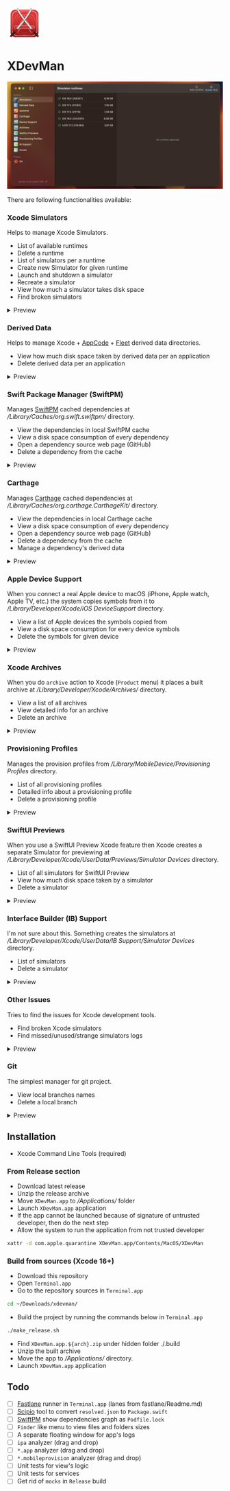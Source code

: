 <br/>
<p align="left"><img src="XDevMan/Resources/Assets.xcassets/AppIcon.appiconset/Icon-512x512-@2x.png" width="16%"/></p>

# XDevMan

<p align="center"><img src="Ads/Main.png"/></p>

There are following functionalities available:

### Xcode Simulators

Helps to manage Xcode Simulators.

- List of available runtimes
- Delete a runtime
- List of simulators per a runtime
- Create new Simulator for given runtime
- Launch and shutdown a simulator
- Recreate a simulator
- View how much a simulator takes disk space
- Find broken simulators

<details>
  <summary>Preview</summary>
  <p align="center"><img src="Ads/Simulators.png"/></p>
</details>

### Derived Data

Helps to manage Xcode + [AppCode](https://www.jetbrains.com/objc/) + [Fleet](https://www.jetbrains.com/fleet/) derived data directories.

- View how much disk space taken by derived data per an application
- Delete derived data per an application

<details>
  <summary>Preview</summary>
  <p align="center"><img src="Ads/DerivedData.png"/></p>
</details>

### Swift Package Manager (SwiftPM)

Manages [SwiftPM](https://www.swift.org/documentation/package-manager/) cached dependencies at */Library/Caches/org.swift.swiftpm/* directory.

- View the dependencies in local SwiftPM cache
- View a disk space consumption of every dependency
- Open a dependency source web page (GitHub)
- Delete a dependency from the cache

<details>
  <summary>Preview</summary>
  <p align="center"><img src="Ads/SwiftPM.png"/></p>
</details>

### Carthage

Manages [Carthage](https://github.com/Carthage/Carthage) cached dependencies at */Library/Caches/org.carthage.CarthageKit/* directory.

- View the dependencies in local Carthage cache
- View a disk space consumption of every dependency
- Open a dependency source web page (GitHub)
- Delete a dependency from the cache
- Manage a dependency's derived data

<details>
  <summary>Preview</summary>
  <p align="center"><img src="Ads/Carthage.png"/></p>
</details>

### Apple Device Support

When you connect a real Apple device to macOS (iPhone, Apple watch, Apple TV, etc.) the system copies symbols from it to */Library/Developer/Xcode/iOS DeviceSupport* directory.

- View a list of Apple devices the symbols copied from
- View a disk space consumption for every device symbols
- Delete the symbols for given device

<details>
  <summary>Preview</summary>
  <p align="center"><img src="Ads/DeviceSupport.png"/></p>
</details>

### Xcode Archives

When you do `archive` action to Xcode (`Product` menu) it places a built archive at */Library/Developer/Xcode/Archives/* directory.

- View a list of all archives
- View detailed info for an archive
- Delete an archive

<details>
  <summary>Preview</summary>
  <p align="center"><img src="Ads/Archives.png"/></p>
</details>

### Provisioning Profiles

Manages the provision profiles from */Library/MobileDevice/Provisioning Profiles* directory.

- List of all provisioning profiles
- Detailed info about a provisioning profile
- Delete a provisioning profile

<details>
  <summary>Preview</summary>
  <p align="center"><img src="Ads/Profiles.png"/></p>
</details>

### SwiftUI Previews

When you use a SwiftUI Preview Xcode feature then Xcode creates a separate Simulator for previewing at */Library/Developer/Xcode/UserData/Previews/Simulator Devices* directory.

- List of all simulators for SwiftUI Preview
- View how much disk space taken by a simulator
- Delete a simulator

<details>
  <summary>Preview</summary>
  <p align="center"><img src="Ads/SwiftUIPreviews.png"/></p>
</details>

### Interface Builder (IB) Support

I'm not sure about this. Something creates the simulators at */Library/Developer/Xcode/UserData/IB Support/Simulator Devices* directory.

- List of simulators
- Delete a simulator

<details>
  <summary>Preview</summary>
  <p align="center"><img src="Ads/IBSupport.png"/></p>
</details>

### Other Issues

Tries to find the issues for Xcode development tools.

- Find broken Xcode simulators
- Find missed/unused/strange simulators logs

<details>
  <summary>Preview</summary>
  <p align="center"><img src="Ads/Issues.png"/></p>
</details>

### Git

The simplest manager for git project.

- View local branches names
- Delete a local branch

<details>
  <summary>Preview</summary>
  <p align="center"><img src="Ads/Git.png"/></p>
</details>

## Installation

- Xcode Command Line Tools (required)

### From Release section

- Download latest release
- Unzip the release archive
- Move `XDevMan.app` to */Applications/* folder
- Launch `XDevMan.app` application
- If the app cannot be launched because of signature of untrusted developer, then do the next step
- Allow the system to run the application from not trusted developer

```bash
xattr -d com.apple.quarantine XDevMan.app/Contents/MacOS/XDevMan
```

### Build from sources (Xcode 16+)

- Download this repository
- Open `Terminal.app`
- Go to the repository sources in `Terminal.app`

```bash
cd ~/Downloads/xdevman/
```

- Build the project by running the commands below in `Terminal.app`

```bash
./make_release.sh
```

- Find `XDevMan.app.${arch}.zip` under hidden folder ./.build
- Unzip the built archive
- Move the app to */Applications/* directory.
- Launch `XDevMan.app` application

## Todo

- [ ] [Fastlane](https://fastlane.tools) runner in `Terminal.app` (lanes from fastlane/Readme.md)
- [ ] [Scipio](https://github.com/giginet/Scipio) tool to convert `resolved.json` to `Package.swift`
- [ ] [SwiftPM](https://www.swift.org/documentation/package-manager/) show dependencies graph as `Podfile.lock`
- [ ] `Finder` like menu to view files and folders sizes
- [ ] A separate floating window for app's logs
- [ ] `ipa` analyzer (drag and drop)
- [ ] `*.app` analyzer (drag and drop)
- [ ] `*.mobileprovision` analyzer (drag and drop)
- [ ] Unit tests for view's logic
- [ ] Unit tests for services
- [ ] Get rid of `mocks` in `Release` build
